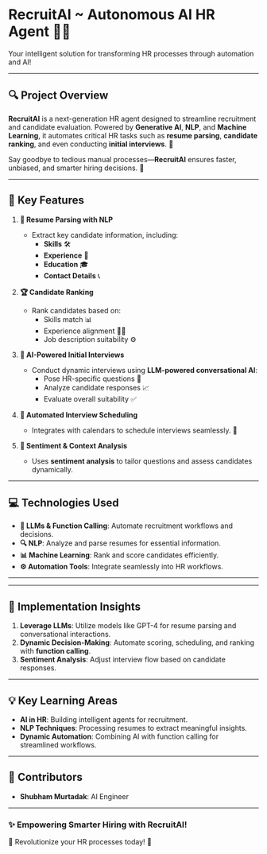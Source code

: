 # **RecruitAI ~ Autonomous AI HR Agent** 🤖✨  
Your intelligent solution for transforming HR processes through automation and AI!

---

## **🔍 Project Overview**  
**RecruitAI** is a next-generation HR agent designed to streamline recruitment and candidate evaluation. Powered by **Generative AI**, **NLP**, and **Machine Learning**, it automates critical HR tasks such as **resume parsing**, **candidate ranking**, and even conducting **initial interviews**. 🚀  

Say goodbye to tedious manual processes—**RecruitAI** ensures faster, unbiased, and smarter hiring decisions. 🌟  

---

## **🌟 Key Features**  
1. **📄 Resume Parsing with NLP**  
   - Extract key candidate information, including:  
     - **Skills** 🛠️  
     - **Experience** 🏢  
     - **Education** 🎓  
     - **Contact Details** 📞  

2. **🏆 Candidate Ranking**  
   - Rank candidates based on:  
     - Skills match 📊  
     - Experience alignment 🧑‍💼  
     - Job description suitability ⚙️  

3. **💬 AI-Powered Initial Interviews**  
   - Conduct dynamic interviews using **LLM-powered conversational AI**:  
     - Pose HR-specific questions 🤔  
     - Analyze candidate responses 📈  
     - Evaluate overall suitability ✅  

4. **📅 Automated Interview Scheduling**  
   - Integrates with calendars to schedule interviews seamlessly. 📆  

5. **🧠 Sentiment & Context Analysis**  
   - Uses **sentiment analysis** to tailor questions and assess candidates dynamically.  

---

## **💻 Technologies Used**  
- **🤖 LLMs & Function Calling**: Automate recruitment workflows and decisions.  
- **🔍 NLP**: Analyze and parse resumes for essential information.  
- **📊 Machine Learning**: Rank and score candidates efficiently.  
- **⚙️ Automation Tools**: Integrate seamlessly into HR workflows.  

---
---

## **🚀 Implementation Insights**  
1. **Leverage LLMs**: Utilize models like GPT-4 for resume parsing and conversational interactions.  
2. **Dynamic Decision-Making**: Automate scoring, scheduling, and ranking with **function calling**.  
3. **Sentiment Analysis**: Adjust interview flow based on candidate responses.  

---

## **💡 Key Learning Areas**  
- **AI in HR**: Building intelligent agents for recruitment.  
- **NLP Techniques**: Processing resumes to extract meaningful insights.  
- **Dynamic Automation**: Combining AI with function calling for streamlined workflows.  
---

## **🤝 Contributors**  
- **Shubham Murtadak**: AI Engineer 

---

### **✨ Empowering Smarter Hiring with RecruitAI!**  
🌟 Revolutionize your HR processes today! 🌟  
```  
